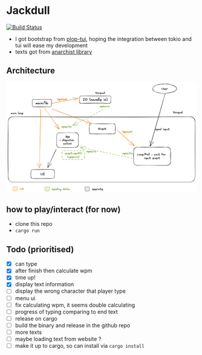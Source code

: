 # Jackdull
[![Build Status](https://dodadoa.semaphoreci.com/badges/jackdull/branches/main.svg?key=d0324582-042b-450c-8772-4ae151a98987)](https://dodadoa.semaphoreci.com/projects/jackdull)

- I got bootstrap from [plop-tui]( https://github.com/ilaborie/plop-tui), hoping the integration between tokio and tui will ease my development
- texts got from [anarchist library](https://theanarchistlibrary)

## Architecture
![image](docs/architecture.png)


## how to play/interact (for now)
- clone this repo
- `cargo run`

## Todo (prioritised)
- [x] can type
- [x] after finish then calculate wpm
- [x] time up!
- [x] display text information
- [ ] display the wrong character that player type
- [ ] menu ui
- [ ] fix calculating wpm, it seems double calculating
- [ ] progress of typing comparing to end text
- [ ] release on cargo
- [ ] build the binary and release in the github repo
- [ ] more texts
- [ ] maybe loading text from website ?
- [ ] make it up to cargo, so can install via `cargo install`
